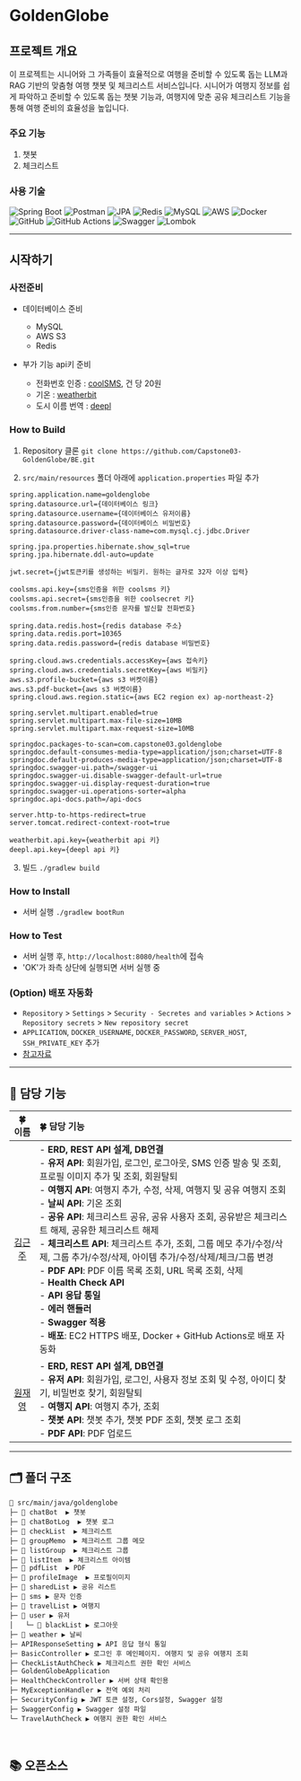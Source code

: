 # GoldenGlobe

## 프로젝트 개요
이 프로젝트는 시니어와 그 가족들이 효율적으로 여행을 준비할 수 있도록 돕는 LLM과 RAG 기반의 맞춤형 여행 챗봇 및 체크리스트 서비스입니다. 
시니어가 여행지 정보를 쉽게 파악하고 준비할 수 있도록 돕는 챗봇 기능과, 여행지에 맞춘 공유 체크리스트 기능을 통해 여행 준비의 효율성을 높입니다.

### 주요 기능
1. 챗봇
2. 체크리스트

### 사용 기술
![Spring Boot](https://img.shields.io/badge/Spring%20Boot-6DB33F?style=flat-square&logo=springboot&logoColor=white) ![Postman](https://img.shields.io/badge/Postman-FF6C37?style=flat-square&logo=postman&logoColor=white) ![JPA](https://img.shields.io/badge/JPA-000000?style=flat-square&logo=data:image/svg+xml;base64,PHN2ZyB4bWxu...%29) ![Redis](https://img.shields.io/badge/Redis-DC382D?style=flat-square&logo=redis&logoColor=white) ![MySQL](https://img.shields.io/badge/MySQL-4479A1?style=flat-square&logo=mysql&logoColor=white) ![AWS](https://img.shields.io/badge/AWS-232F3E?style=flat-square&logo=amazonaws&logoColor=white) ![Docker](https://img.shields.io/badge/Docker-2496ED?style=flat-square&logo=docker&logoColor=white) ![GitHub](https://img.shields.io/badge/GitHub-181717?style=flat-square&logo=github&logoColor=white) ![GitHub Actions](https://img.shields.io/badge/GitHub%20Actions-2088FF?style=flat-square&logo=github-actions&logoColor=white) ![Swagger](https://img.shields.io/badge/Swagger-85EA2D?style=flat-square&logo=swagger&logoColor=white) ![Lombok](https://img.shields.io/badge/Lombok-2C4F72?style=flat-square&logo=lombok&logoColor=white)


---

## 시작하기
### 사전준비
- 데이터베이스 준비
  - MySQL
  - AWS S3
  - Redis

- 부가 기능 api키 준비
  - 전화번호 인증 : [coolSMS](https://coolsms.co.kr/), 건 당 20원
  - 기온 : [weatherbit](https://www.weatherbit.io/)
  - 도시 이름 번역 : [deepl](https://www.deepl.com/ko/your-account/keys)
    
### How to Build
1. Repository 클론
`git clone https://github.com/Capstone03-GoldenGlobe/BE.git`

2. `src/main/resources` 폴더 아래에 `application.properties` 파일 추가
  ```
spring.application.name=goldenglobe
spring.datasource.url={데이터베이스 링크}
spring.datasource.username={데이터베이스 유저이름}
spring.datasource.password={데이터베이스 비밀번호}
spring.datasource.driver-class-name=com.mysql.cj.jdbc.Driver

spring.jpa.properties.hibernate.show_sql=true
spring.jpa.hibernate.ddl-auto=update

jwt.secret={jwt토큰키를 생성하는 비밀키. 원하는 글자로 32자 이상 입력}

coolsms.api.key={sms인증을 위한 coolsms 키}
coolsms.api.secret={sms인증을 위한 coolsecret 키}
coolsms.from.number={sms인증 문자를 발신할 전화번호}

spring.data.redis.host={redis database 주소}
spring.data.redis.port=10365
spring.data.redis.password={redis database 비밀번호}

spring.cloud.aws.credentials.accessKey={aws 접속키}
spring.cloud.aws.credentials.secretKey={aws 비밀키}
aws.s3.profile-bucket={aws s3 버켓이름}
aws.s3.pdf-bucket={aws s3 버켓이름}
spring.cloud.aws.region.static={aws EC2 region ex) ap-northeast-2}

spring.servlet.multipart.enabled=true
spring.servlet.multipart.max-file-size=10MB
spring.servlet.multipart.max-request-size=10MB

springdoc.packages-to-scan=com.capstone03.goldenglobe
springdoc.default-consumes-media-type=application/json;charset=UTF-8
springdoc.default-produces-media-type=application/json;charset=UTF-8
springdoc.swagger-ui.path=/swagger-ui
springdoc.swagger-ui.disable-swagger-default-url=true
springdoc.swagger-ui.display-request-duration=true
springdoc.swagger-ui.operations-sorter=alpha
springdoc.api-docs.path=/api-docs

server.http-to-https-redirect=true
server.tomcat.redirect-context-root=true

weatherbit.api.key={weatherbit api 키}
deepl.api.key={deepl api 키}
```

3. 빌드
`./gradlew build`


### How to Install
- 서버 실행 `./gradlew bootRun`

### How to Test
- 서버 실행 후, `http://localhost:8080/health`에 접속
- 'OK'가 좌측 상단에 실행되면 서버 실행 중

### (Option) 배포 자동화
- `Repository` > `Settings` > `Security - Secretes and variables` > `Actions` > `Repository secrets` > `New repository secret`
- `APPLICATION`, `DOCKER_USERNAME`, `DOCKER_PASSWORD`, `SERVER_HOST`, `SSH_PRIVATE_KEY` 추가
- [참고자료](https://velog.io/@tdddt/docker-springboot-cicd-githubactions-%EA%B5%AC%EC%B6%95)

---
## 🌱 담당 기능
| 🍀 이름 | 🍀 담당 기능 |
|:---:|:---|
| [김근주](https://github.com/tdddt) | - **ERD, REST API 설계, DB연결** <br>- **유저 API**: 회원가입, 로그인, 로그아웃, SMS 인증 발송 및 조회, 프로필 이미지 추가 및 조회, 회원탈퇴 <br> - **여행지 API**: 여행지 추가, 수정, 삭제, 여행지 및 공유 여행지 조회 <br> - **날씨 API**: 기온 조회 <br> - **공유 API**: 체크리스트 공유, 공유 사용자 조회, 공유받은 체크리스트 해제, 공유한 체크리스트 해제 <br> - **체크리스트 API**: 체크리스트 추가, 조회, 그룹 메모 추가/수정/삭제, 그룹 추가/수정/삭제, 아이템 추가/수정/삭제/체크/그룹 변경 <br> - **PDF API**: PDF 이름 목록 조회, URL 목록 조회, 삭제 <br> - **Health Check API** <br> - **API 응답 통일** <br> - **에러 핸들러** <br> - **Swagger 적용** <br> - **배포**: EC2 HTTPS 배포, Docker + GitHub Actions로 배포 자동화 |
| [원재영](https://github.com/jaeyeong13) | - **ERD, REST API 설계, DB연결** <br> - **유저 API**: 회원가입, 로그인, 사용자 정보 조회 및 수정, 아이디 찾기, 비밀번호 찾기, 회원탈퇴 <br> - **여행지 API**: 여행지 추가, 조회 <br> - **챗봇 API**: 챗봇 추가, 챗봇 PDF 조회, 챗봇 로그 조회 <br> - **PDF API**: PDF 업로드 |

---

## 🗂️ 폴더 구조
```
📂 src/main/java/goldenglobe
├─ 📂 chatBot  ▶️ 챗봇 
├─ 📂 chatBotLog  ▶️ 챗봇 로그 
├─ 📂 checkList  ▶️ 체크리스트 
├─ 📂 groupMemo  ▶️ 체크리스트 그룹 메모
├─ 📂 listGroup  ▶️ 체크리스트 그룹
├─ 📂 listItem  ▶️ 체크리스트 아이템
├─ 📂 pdfList  ▶️ PDF
├─ 📂 profileImage  ▶️ 프로필이미지 
├─ 📂 sharedList ▶️ 공유 리스트 
├─ 📂 sms ▶️ 문자 인증 
├─ 📂 travelList ▶️ 여행지 
├─ 📂 user ▶️ 유저
│   └─ 📂 blackList ▶️ 로그아웃
├─ 📂 weather ▶️ 날씨 
├─ APIResponseSetting ▶️ API 응답 형식 통일
├─ BasicController ▶️ 로그인 후 메인페이지. 여행지 및 공유 여행지 조회
├─ CheckListAuthCheck ▶️ 체크리스트 권한 확인 서비스
├─ GoldenGlobeApplication
├─ HealthCheckController ▶️ 서버 상태 확인용
├─ MyExceptionHandler ▶️ 전역 예외 처리
├─ SecurityConfig ▶️ JWT 토큰 설정, Cors설정, Swagger 설정
├─ SwaggerConfig ▶️ Swagger 설정 파일
└─ TravelAuthCheck ▶️ 여행지 권한 확인 서비스
```
<br>

## 📚 오픈소스
